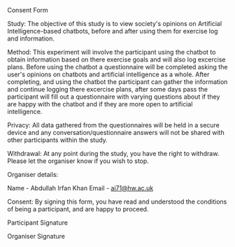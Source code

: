 Consent Form


Study: The objective of this study is to view society's opinions on Artificial Intelligence-based chatbots, before and after using them for exercise log and information.

Method: This experiment will involve the participant using the chatbot to obtain information based on there exercise goals and will also log excercise plans. Before using the chatbot a questionnaire will be completed asking the user's opinions on chatbots and artificial intelligence as a whole. After completing, and using the chatbot the participant can gather the information and continue logging there excercise plans, after some days pass the participant will fill out a questionnaire with varying questions about if they are happy with the chatbot and if they are more open to artificial intelligence. 

Privacy: All data gathered from the questionnaires will be held in a secure device and any conversation/questionnaire answers will not be shared with other participants within the study.

Withdrawal: At any point during the study, you have the right to withdraw. Please let the organiser know if you wish to stop.

Organiser details:

Name - Abdullah Irfan Khan
Email - ai71@hw.ac.uk

Consent: By signing this form, you have read and understood the conditions of being a participant, and are happy to proceed.

Participant Signature





Organiser Signature






